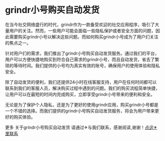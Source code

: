 # grindr小号购买自动发货

在当今社交网络盛行的时代，grindr作为一款备受欢迎的社交应用程序，吸引了大量用户的关注。然而，一些用户可能会面临一些隐私保护或者安全方面的问题，因此需要购买grindr小号以解决这些问题。而如何购买grindr小号成为了用户们关注的焦点之一。

针对用户们的需求，我们推出了grindr小号购买自动发货服务。通过我们的平台，用户可以方便快捷地购买到符合自己需求的grindr小号，而且自动发货，省去了繁琐的等待时间。我们提供的小号均为真实有效的账号，确保用户的使用体验和隐私安全。

除了自动发货的便利，我们还提供24小时在线客服支持，用户在任何时间都可以联系到我们的客服人员，解决购买过程中遇到的问题。我们的购买流程简单快捷，让用户可以在最短的时间内完成购买，立即享受grindr小号带来的便利和安全。

无论是为了保护个人隐私，还是为了更好的使用grindr应用，购买grindr小号都是一个不错的选择。而我们提供的grindr小号购买自动发货服务，将会为用户带来更好的购买体验。

更多 关于grindr小号购买自动发货 请通过✈与我们联系，感谢阅读,谢谢！[点这✈里联系](https://b.k02.cc)